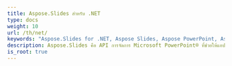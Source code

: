 ```yaml
---
title: Aspose.Slides สำหรับ .NET
type: docs
weight: 10
url: /th/net/
keywords: "Aspose.Slides for .NET, Aspose Slides, Aspose PowerPoint, Aspose PPT, Aspose API Reference."
description: Aspose.Slides คือ API การจัดการ Microsoft PowerPoint® ที่ช่วยให้แอปพลิเคชันซอฟต์แวร์สามารถอ่านและเขียนเอกสาร PowerPoint® ได้โดยไม่ต้องใช้ Microsoft PowerPoint®
is_root: true
---
```

